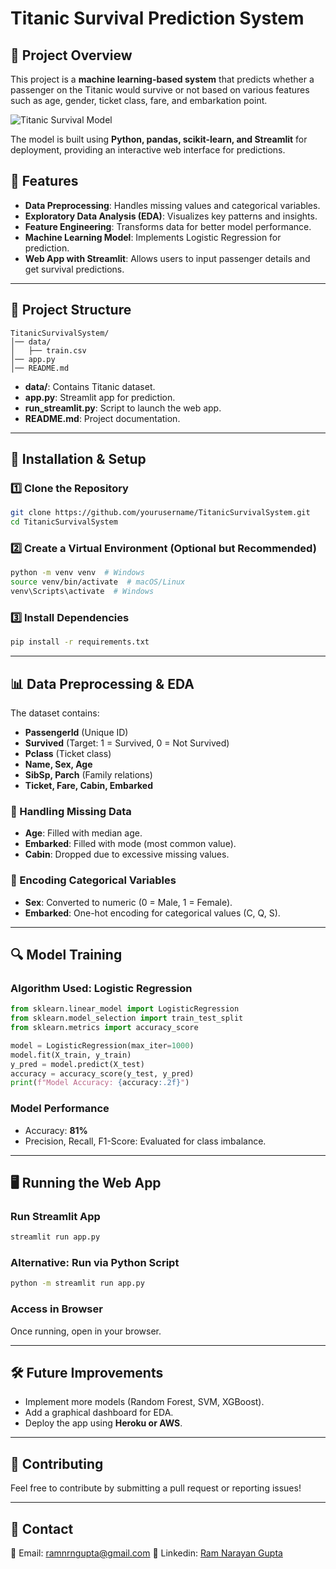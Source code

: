 # Titanic Survival Prediction System

## 📌 Project Overview
This project is a **machine learning-based system** that predicts whether a passenger on the Titanic would survive or not based on various features such as age, gender, ticket class, fare, and embarkation point.

![Titanic Survival Model](Titanic-who-is-to-blame-for-the-ship-sinking.avif)

The model is built using **Python, pandas, scikit-learn, and Streamlit** for deployment, providing an interactive web interface for predictions.

## 🚀 Features
- **Data Preprocessing**: Handles missing values and categorical variables.
- **Exploratory Data Analysis (EDA)**: Visualizes key patterns and insights.
- **Feature Engineering**: Transforms data for better model performance.
- **Machine Learning Model**: Implements Logistic Regression for prediction.
- **Web App with Streamlit**: Allows users to input passenger details and get survival predictions.

---

## 📂 Project Structure
```
TitanicSurvivalSystem/
│── data/
│   ├── train.csv
│── app.py
│── README.md
```
- **data/**: Contains Titanic dataset.
- **app.py**: Streamlit app for prediction.
- **run_streamlit.py**: Script to launch the web app.
- **README.md**: Project documentation.
---

## 🔧 Installation & Setup
### 1️⃣ Clone the Repository
```bash
git clone https://github.com/yourusername/TitanicSurvivalSystem.git
cd TitanicSurvivalSystem
```

### 2️⃣ Create a Virtual Environment (Optional but Recommended)
```bash
python -m venv venv  # Windows
source venv/bin/activate  # macOS/Linux
venv\Scripts\activate  # Windows
```

### 3️⃣ Install Dependencies
```bash
pip install -r requirements.txt
```

---

## 📊 Data Preprocessing & EDA
The dataset contains:
- **PassengerId** (Unique ID)
- **Survived** (Target: 1 = Survived, 0 = Not Survived)
- **Pclass** (Ticket class)
- **Name, Sex, Age**
- **SibSp, Parch** (Family relations)
- **Ticket, Fare, Cabin, Embarked**

### 🔹 Handling Missing Data
- **Age**: Filled with median age.
- **Embarked**: Filled with mode (most common value).
- **Cabin**: Dropped due to excessive missing values.

### 🔹 Encoding Categorical Variables
- **Sex**: Converted to numeric (0 = Male, 1 = Female).
- **Embarked**: One-hot encoding for categorical values (C, Q, S).

---

## 🔍 Model Training
### **Algorithm Used**: Logistic Regression
```python
from sklearn.linear_model import LogisticRegression
from sklearn.model_selection import train_test_split
from sklearn.metrics import accuracy_score

model = LogisticRegression(max_iter=1000)
model.fit(X_train, y_train)
y_pred = model.predict(X_test)
accuracy = accuracy_score(y_test, y_pred)
print(f"Model Accuracy: {accuracy:.2f}")
```
### **Model Performance**
- Accuracy: **81%**
- Precision, Recall, F1-Score: Evaluated for class imbalance.

---

## 🖥️ Running the Web App
### **Run Streamlit App**
```bash
streamlit run app.py
```
### **Alternative: Run via Python Script**
```bash
python -m streamlit run app.py
```
### **Access in Browser**
Once running, open in your browser.

---

## 🛠️ Future Improvements
- Implement more models (Random Forest, SVM, XGBoost).
- Add a graphical dashboard for EDA.
- Deploy the app using **Heroku or AWS**.

---

## 🤝 Contributing
Feel free to contribute by submitting a pull request or reporting issues!

---

## 📩 Contact
📧 Email: [ramnrngupta@gmail.com](mailto:ramnrngupta@gmail.com)
📌 Linkedin: [Ram Narayan Gupta](https://linkedin.com/in/ram-narayan-gupta)

